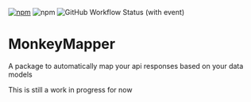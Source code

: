 [![npm](https://img.shields.io/npm/dm/monkeymapper)](https://www.npmjs.com/package/monkeymapper)
![npm](https://img.shields.io/npm/v/monkeymapper)
![GitHub Workflow Status (with event)](https://img.shields.io/github/actions/workflow/status/SveRKeR92/MonkeyMapper/build-and-publish.yml)

# MonkeyMapper
A package to automatically map your api responses based on your data models

This is still a work in progress for now
